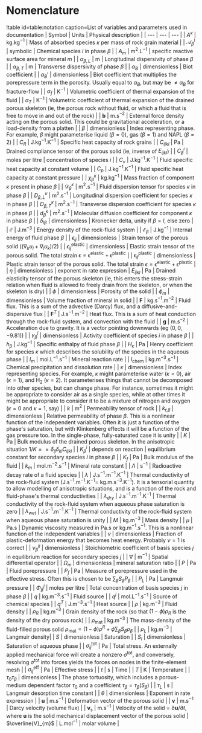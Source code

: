 # Nomenclature

!table id=table:notation caption=List of variables and parameters used in documentation
| Symbol | Units | Physical description |
| --- | --- | --- |
| $A^{\kappa}$ | kg.kg$^{-1}$ | Mass of absorbed species $\kappa$ per mass of rock grain material |
| $\mathcal{A}^{i}_{\beta}$ | symbolic | Chemical species $i$ in phase $\beta$ |
| $A_{m}$ | m$^{2}$.L$^{-1}$ | specific reactive surface area for mineral $m$ |
| $\alpha_{\beta,L}$ | m | Longitudinal dispersivity of phase $\beta$ |
| $\alpha_{\beta,T}$ | m | Transverse dispersivity of phase $\beta$ |
| $\alpha_{B}$ | dimensionless | Biot coefficient |
| $\alpha_{B}'$ | dimensionless | Biot coefficient that multiplies the porepressure term in the porosity.  Usually equal to $\alpha_{B}$, but may be $\neq\alpha_{B}$ for fracture-flow |
| $\alpha_{f}$ | K$^{-1}$ | Volumetric coefficient of thermal expansion of the fluid  |
| $\alpha_{T}$ | K$^{-1}$ | Volumetric coefficient of thermal expansion of the drained porous skeleton (ie, the porous rock without fluid, or which a fluid that is free to move in and out of the rock) |
| ${\mathbf b}$ | m.s$^{-2}$ | External force density acting on the porous solid.  This could be gravitational acceleration, or a load-density from a platten |
| $\beta$ | dimensionless | Index representing phase.  For example, $\beta$ might parameterise liquid ($\beta=0$), gas ($\beta=1$) and NAPL ($\beta=2$) |
| $C_{R}$ | J.kg$^{-1}$.K$^{-1}$ | Specific heat capacity of rock grains |
| $C_{ijkl}$ | Pa | Drained compliance tensor of the porous solid (ie, inverse of $E_{ijkl}$) |
| $C_{\beta}^{i}$ | moles per litre | concentration of species $i$ |
| $C_{v}$ | J.kg$^{-1}$.K$^{-1}$ | Fluid specific heat capacity at constant volume |
| $C_{p}$ | J.kg$^{-1}$.K$^{-1}$ | Fluid specific heat capacity at constant pressure |
| $\chi_{\beta}^{\kappa}$ | kg.kg$^{-1}$ | Mass fraction of component $\kappa$ present in phase $\beta$ |
| ${\mathcal{D}}_{\beta}^{\kappa}$ | m$^{2}$.s$^{-1}$ | Fluid dispersion tensor for species $\kappa$ in phase $\beta$ |
| $D_{\beta,L}^{\kappa}$ | m$^{2}$.s$^{-1}$ | Longitudinal dispersion coefficient for species $\kappa$ in phase $\beta$ |
| $D_{\beta,T}^{\kappa}$ | m$^{2}$.s$^{-1}$ | Transverse dispersion coefficient for species $\kappa$ in phase $\beta$ |
| $d_{\beta}^{\kappa}$ | m$^{2}$.s$^{-1}$ | Molecular diffusion coefficient for component $\kappa$ in phase $\beta$ |
| $\delta_{l \beta}$ | dimensionless | Kronecker delta, unity if $\beta=l$, else zero |
| $\mathcal{E}$ | J.m$^{-3}$ | Energy density of the rock-fluid system |
| $\mathcal{E}_{\beta}$ | J.kg$^{-1}$ | Internal energy of fluid phase $\beta$ |
| $\epsilon_{ij}$ | dimensionless | Strain tensor of the porous solid ($(\nabla_{k}u_{l} + \nabla_{l}u_{k})/2$) |
| $\epsilon^{\mathrm{elastic}}_{ij}$ | dimensionless | Elastic strain tensor of the porous solid.  The total strain $\epsilon = \epsilon^{\mathrm{elastic}} + \epsilon^{\mathrm{plastic}}$ |
| $\epsilon^{\mathrm{plastic}}_{ij}$ | dimensionless | Plastic strain tensor of the porous solid.  The total strain $\epsilon = \epsilon^{\mathrm{elastic}} + \epsilon^{\mathrm{plastic}}$ |
| $\eta$ | dimensionless | exponent in rate expression
| $E_{ijkl}$ | Pa | Drained elasticity tensor of the porous skeleton (ie, this enters the stress-strain relation when fluid is allowed to freely drain from the skeleton, or when the skeleton is dry) |
| $\phi$ | dimensionless | Porosity of the solid |
| $\phi_{m}$ | dimensionless | Volume fraction of mineral in solid |
| $\mathbf{F}$ | kg.s$^{-1}$.m$^{-2}$ | Fluid flux.  This is a sum of the advective (Darcy) flux, and a diffusive-and-dispersive flux |
| $\mathbf{F}^{T}$ | J.s$^{-1}$.m$^{-2}$ | Heat flux.  This is a sum of heat conduction through the rock-fluid system, and convection with the fluid |
| ${\mathbf g}$ | m.s$^{-2}$ | Acceleration due to gravity.  It is a vector pointing downwards (eg $(0, 0, -9.81)$) |
| $\gamma_{\beta}^{i}$ | dimensionless | Activity coefficient of species $i$ in phase $\beta$ |
| $h_{\beta}$ | J.kg$^{-1}$ | Specific enthalpy of fluid phase $\beta$ |
| $H_{\kappa}$ | Pa | Henry coefficient for species $\kappa$ which describes the solubility of the species in the aqueous phase |
| $I_{m}$ | mol.L$^{-1}$.s$^{-1}$ | Mineral reaction rate |
| $I_{\mathrm{chem}}$ | kg.m$^{-3}$.s$^{-1}$ | Chemical precipitation and dissolution rate |
| $\kappa$ | dimensionless | Index representing species.  For example, $\kappa$ might parameterise water ($\kappa=0$), air ($\kappa=1$), and H$_{2}$ ($\kappa=2$).  It parameterises things that cannot be decomposed into other species, but can change phase.  For instance, sometimes it might be appropriate to consider air as a single species, while at other times it might be appropriate to consider it to be a mixture of nitrogen and oxygen ($\kappa=0$ and $\kappa=1$, say) |
| $k$ | m$^{2}$ | Permeability tensor of rock |
| $k_{\mathrm{r,}\beta}$ | dimensionless | Relative permeability of phase $\beta$. This is a nonlinear function of the independent variables.  Often it is just a function of the phase's saturation, but with Klinkenberg effects it will be a function of the gas pressure too.  In the single-phase, fully-saturated case it is unity  |
| $K$ | Pa | Bulk modulus of the drained porous skeleton.  In the anisotropic situation $1/K = = \delta_{ij}\delta_{kl}C_{ijkl}$ |
| $K_{\beta}^{i}$ | depends on reaction | equilibrium constant for secondary species $i$ in phase $\beta$ |
| $K_{f}$ | Pa | Bulk modulus of the fluid  |
| $k_{m}$ | mol.m$^{-2}$.s$^{-1}$ | Mineral rate constant |
| $\Lambda$ | s$^{-1}$ | Radioactive decay rate of a fluid species |
| $\lambda$ | J.s$^{-1}$.m$^{-1}$.K$^{-1}$ | Thermal conductivity of the rock-fluid system (J.s$^{-1}$.m$^{-1}$.K$^{-1} =$ kg.m.s$^{-3}$.K$^{-1}$).  It is a tensorial quantity to allow modelling of anisotropic situations, and is a function of the rock and fluid-phase's thermal conductivities |
| $\lambda_{dry}$ | J.s$^{-1}$.m$^{-1}$.K$^{-1}$ | Thermal conductivity of the rock-fluid system when aqueous phase saturation is zero |
| $\lambda_{wet}$ | J.s$^{-1}$.m$^{-1}$.K$^{-1}$ | Thermal conductivity of the rock-fluid system when aqueous phase saturation is unity |
| $M$ | kg.m$^{-3}$ | Mass density |
| $\mu$ | Pa.s | Dynamic viscosity measured in Pa.s or kg.m$^{-1}$.s$^{-1}$.  This is a nonlinear function of the independent variables |
| $\nu$ | dimensionless | Fraction of plastic-deformation energy that becomes heat energy.  Probably $\nu=1$ is correct |
| $\nu^{ij}_{\beta}$ | dimensionless | Stoichiometric coefficient of basis species $j$ in equilibrium reaction for secondary species $j$ |
| $\nabla$ | m$^{-1}$ | Spatial differential operator |
| $\Omega_{m}$ | dimensionless | mineral saturation ratio |
| $P$ | Pa | Fluid porepressure |
| $P_{f}$ | Pa | Measure of porepressure used in the effective stress. Often this is chosen to be $\sum_{\beta}S_{\beta}P_{\beta}$ |
| $P_{L}$ | Pa | Langmuir pressure |
| $\Phi_{\beta}^{j}$ | moles per litre | Total concentration of basis species $j$ in phase $\beta$ |
| $q$ | kg.m$^{-3}$.s$^{-1}$ | Fluid source |
| $q^{j}$ | mol.L$^{-1}$.s$^{-1}$ | Source of chemical species |
| $q^{T}$ | J.m$^{-3}$.s$^{-1}$ | Heat source |
| $\rho$ | kg.m$^{-3}$ | Fluid density |
| $\rho_{R}$ | kg.m$^{-3}$ | Grain density of the rock (so that $(1-\phi)\rho_{R}$ is the density of the dry porous rock) |
| $\rho_{\mathrm{mat}}$ | kg.m$^{-3}$ | The mass-density of the fluid-filled porous solid $\rho_{\mathrm{mat}} = (1 - \phi)\rho^{R} + \phi\sum_{\beta}S_{\beta}\rho_{\beta}$ |
| $\rho_{L}$ | kg.m$^{-3}$ | Langmuir density|
| $S$ | dimensionless | Saturation |
| $S_{l}$ | dimensionless | Saturation of aqueous phase |
| $\sigma^{\mathrm{tot}}_{ij}$ | Pa | Total stress.  An externally applied mechanical force will create a nonzero $\sigma^{\mathrm{tot}}$, and conversely, resolving $\sigma^{\mathrm{tot}}$ into forces yields the forces on nodes in the finite-element mesh |
| $\sigma^{\mathrm{eff}}_{ij}$ | Pa | Effective stress |
| $t$ | s | Time |
| $T$ | K | Temperature |
| $\tau_{0}\tau_{\beta}$ | dimensionless | The phase tortuosity, which includes a porous-medium dependent factor $\tau_{0}$ and a coefficient $\tau_{\beta}=\tau_{\beta}(S_{\beta})$ |
| $\tau_{L}$ | s | Langmuir desorption time constant |
| $\theta$ | dimensionless | Exponent in rate expression |
| ${\mathbf{u}}$ | m.s$^{-1}$ | Deformation vector of the porous solid |
| $\mathbf{v}$ | m.s$^{-1}$ | Darcy velocity (volume flux) |
| $\mathbf{v}_{s}$ | m.s$^{-1}$ | Velocity of the solid = $\partial \mathbf{u}/\partial t$, where $\mathbf{u}$ is the solid mechanical displacement vector of the porous solid
| $\overline{V}_{m}$ | L.mol$^{-1}$ | molar volume |
